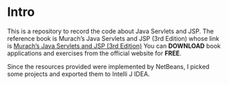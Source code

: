 # Intro
This is a repository to record the code about  Java Servlets and JSP. The reference book is Murach’s Java Servlets and JSP (3rd Edition)
whose link is [Murach’s Java Servlets and JSP (3rd Edition)](https://www.murach.com/shop-books/java-programming-books/murach-s-java-servlets-and-jsp-3rd-edition-detail)
You can <span style="font-weight:bold">DOWNLOAD</span> book applications and exercises from the official website  for <span style="font-weight:bold">FREE</span>.

Since the resources provided were implemented by NetBeans, I picked some projects and exported them to Intelli J IDEA.